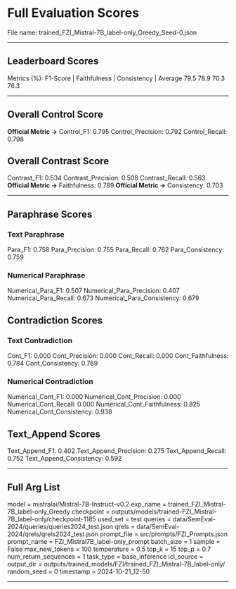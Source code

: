 # Full Evaluation Scores

File name: trained_FZI_Mistral-7B_label-only_Greedy_Seed-0.json


---

## Leaderboard Scores

Metrics (%): F1-Score | Faithfulness | Consistency | Average
                79.5        78.9          70.3        76.3

---

## Overall Control Score

**Official Metric ->** Control_F1: 0.795
Control_Precision: 0.792
Control_Recall: 0.798

## Overall Contrast Score

Contrast_F1: 0.534
Contrast_Precision: 0.508
Contrast_Recall: 0.563
**Official Metric ->** Faithfulness: 0.789
**Official Metric ->** Consistency: 0.703

---


## Paraphrase Scores


### Text Paraphrase

Para_F1: 0.758
Para_Precision: 0.755
Para_Recall: 0.762
Para_Consistency: 0.759


### Numerical Paraphrase

Numerical_Para_F1: 0.507
Numerical_Para_Precision: 0.407
Numerical_Para_Recall: 0.673
Numerical_Para_Consistency: 0.679


## Contradiction Scores


### Text Contradiction

Cont_F1: 0.000
Cont_Precision: 0.000
Cont_Recall: 0.000
Cont_Faithfulness: 0.784
Cont_Consistency: 0.769


### Numerical Contradiction

Numerical_Cont_F1: 0.000
Numerical_Cont_Precision: 0.000
Numerical_Cont_Recall: 0.000
Numerical_Cont_Faithfulness: 0.825
Numerical_Cont_Consistency: 0.938


## Text_Append Scores

Text_Append_F1: 0.402
Text_Append_Precision: 0.275
Text_Append_Recall: 0.752
Text_Append_Consistency: 0.592

---

## Full Arg List

model = mistralai/Mistral-7B-Instruct-v0.2
exp_name = trained_FZI_Mistral-7B_label-only_Greedy
checkpoint = outputs/models/trained-FZI_Mistral-7B_label-only/checkpoint-1185
used_set = test
queries = data/SemEval-2024/queries/queries2024_test.json
qrels = data/SemEval-2024/qrels/qrels2024_test.json
prompt_file = src/prompts/FZI_Prompts.json
prompt_name = FZI_Mistral7B_label-only_prompt
batch_size = 1
sample = False
max_new_tokens = 100
temperature = 0.5
top_k = 15
top_p = 0.7
num_return_sequences = 1
task_type = base_inference
icl_source = 
output_dir = outputs/trained_models/FZI/trained_FZI_Mistral-7B_label-only/
random_seed = 0
timestamp = 2024-10-21_12-50

---


